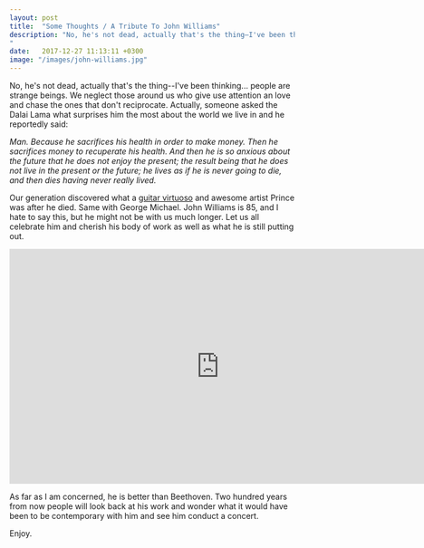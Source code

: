 ```yaml
---
layout: post
title:  "Some Thoughts / A Tribute To John Williams"
description: "No, he's not dead, actually that's the thing–I've been thinking... people are strange beings. We neglect those around us who give use attention an love and chase the ones that don't reciprocate. Actually, someone asked the Dalai Lama what surprises him the most about the world we live in and he reportedly said:...
"
date:   2017-12-27 11:13:11 +0300
image: "/images/john-williams.jpg"
---
```

No, he's not dead, actually that's the thing--I've been thinking... people are strange beings. We neglect those around us who give use attention an love and chase the ones that don't reciprocate. Actually, someone asked the Dalai Lama what surprises him the most about the world we live in and he reportedly said:

*Man. Because he sacrifices his health in order to make money. Then he sacrifices money to recuperate his health. And then he is so anxious about the future that he does not enjoy the present; the result being that he does not live in the present or the future; he lives as if he is never going to die, and then dies having never really lived.*

Our generation discovered what a [guitar virtuoso](https://www.youtube.com/watch?v=_4i7gO7pQ_8) and awesome artist Prince was after he died. Same with George Michael. John Williams is 85, and I hate to say this, but he might not be with us much longer. Let us all celebrate him and cherish his body of work as well as what he is still putting out.

<iframe width="740" height="415" src="https://www.youtube.com/embed/xe4ZuqZcoY4" frameborder="0" allowfullscreen></iframe>

As far as I am concerned, he is better than Beethoven. Two hundred years from now people will look back at his work and wonder what it would have been to be contemporary with him and see him conduct a concert.

Enjoy.
